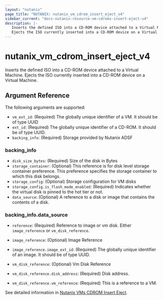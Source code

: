 ```yaml
---
layout: "nutanix"
page_title: "NUTANIX: nutanix_vm_cdrom_insert_eject_v4"
sidebar_current: "docs-nutanix-resource-vm-cdroms-insert-eject-v4"
description: |-
   Inserts the defined ISO into a CD-ROM device attached to a Virtual Machine.
   Ejects the ISO currently inserted into a CD-ROM device on a Virtual Machine.
---
```


# nutanix_vm_cdrom_insert_eject_v4

Inserts the defined ISO into a CD-ROM device attached to a Virtual Machine.
Ejects the ISO currently inserted into a CD-ROM device on a Virtual Machine.


## Argument Reference

The following arguments are supported:

* `vm_ext_id`: (Required) The globally unique identifier of a VM. It should be of type UUID
* `ext_id`: (Required) The globally unique identifier of a CD-ROM. It should be of type UUID.
* `backing_info`: (Required) Storage provided by Nutanix ADSF


### backing_info
* `disk_size_bytes`: (Required) Size of the disk in Bytes
* `storage_container`: (Optional) This reference is for disk level storage container preference. This preference specifies the storage container to which this disk belongs.
* `storage_config`: (Optional) Storage configuration for VM disks
* `storage_config.is_flash_mode_enabled`: (Required) Indicates whether the virtual disk is pinned to the hot tier or not.
* `data_source`: (Optional) A reference to a disk or image that contains the contents of a disk.


### backing_info.data_source
* `reference`: (Required) Reference to image or vm disk. Either `image_reference` or `vm_disk_reference`.
* `image_reference`: (Optional) Image Reference
* `image_reference.image_ext_id`: (Required) The globally unique identifier of an image. It should be of type UUID.

* `vm_disk_reference`: (Optional) Vm Disk Reference
* `vm_disk_reference.disk_address`: (Required) Disk address.
* `vm_disk_reference.vm_reference`: (Required) This is a reference to a VM.


See detailed information in [Nutanix VMs CDROM Insert Eject](https://developers.nutanix.com/api-reference?namespace=vmm&version=v4.0.b1).
